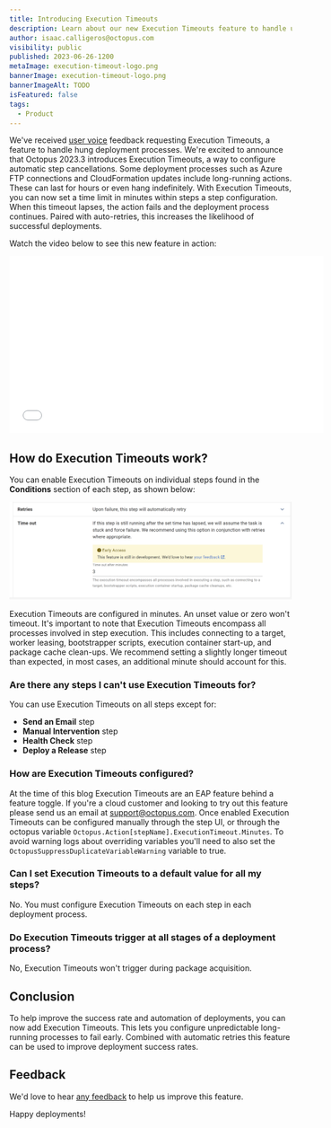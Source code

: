 ```yaml
---
title: Introducing Execution Timeouts
description: Learn about our new Execution Timeouts feature to handle unexpectedly long-running processes
author: isaac.calligeros@octopus.com
visibility: public
published: 2023-06-26-1200
metaImage: execution-timeout-logo.png
bannerImage: execution-timeout-logo.png
bannerImageAlt: TODO
isFeatured: false
tags:
  - Product
---
```


We've received [user voice](https://octopusdeploy.uservoice.com/forums/170787-product-feedback/suggestions/6396476-add-timeout-support-for-individual-steps-and-overa) feedback requesting Execution Timeouts, a feature to handle hung deployment processes. We're excited to announce that Octopus 2023.3 introduces Execution Timeouts, a way to configure automatic step cancellations. Some deployment processes such as Azure FTP connections and CloudFormation updates include long-running actions. These can last for hours or even hang indefinitely. With Execution Timeouts, you can now set a time limit in minutes within steps a step configuration. When this timeout lapses, the action fails and the deployment process continues. Paired with auto-retries, this increases the likelihood of successful deployments.

Watch the video below to see this new feature in action:

<iframe width="560" height="315" src="TODO" title="YouTube video player" frameborder="0" allow="accelerometer; clipboard-write; encrypted-media; gyroscope; picture-in-picture; web-share" allowfullscreen></iframe>

## How do Execution Timeouts work?

You can enable Execution Timeouts on individual steps found in the **Conditions** section of each step, as shown below:

![Execution Timeouts configuration on a step.](execution-timeout-ui.png)

Execution Timeouts are configured in minutes. An unset value or zero won't timeout. It's important to note that Execution Timeouts encompass all processes involved in step execution. This includes connecting to a target, worker leasing, bootstrapper scripts, execution container start-up, and package cache clean-ups. We recommend setting a slightly longer timeout than expected, in most cases, an additional minute should account for this.

### Are there any steps I can't use Execution Timeouts for?

You can use Execution Timeouts on all steps except for:

- **Send an Email** step
- **Manual Intervention** step
- **Health Check** step
- **Deploy a Release** step

### How are Execution Timeouts configured?

At the time of this blog Execution Timeouts are an EAP feature behind a feature toggle. If you're a cloud customer and looking to try out this feature please send us an email at [support@octopus.com](mailto:support@octopus.com). Once enabled Execution Timeouts can be configured manually through the step UI, or through the octopus variable `Octopus.Action[stepName].ExecutionTimeout.Minutes`. To avoid warning logs about overriding variables you'll need to also set the `OctopusSuppressDuplicateVariableWarning` variable to true.

### Can I set Execution Timeouts to a default value for all my steps?

No. You must configure Execution Timeouts on each step in each deployment process.

### Do Execution Timeouts trigger at all stages of a deployment process?

No, Execution Timeouts won't trigger during package acquisition.

## Conclusion

To help improve the success rate and automation of deployments, you can now add Execution Timeouts. This lets you configure unpredictable long-running processes to fail early. Combined with automatic retries this feature can be used to improve deployment success rates.

## Feedback

We'd love to hear [any feedback](https://oc.to/ActionExecutionTimeOutFeedbackForm) to help us improve this feature.

Happy deployments!